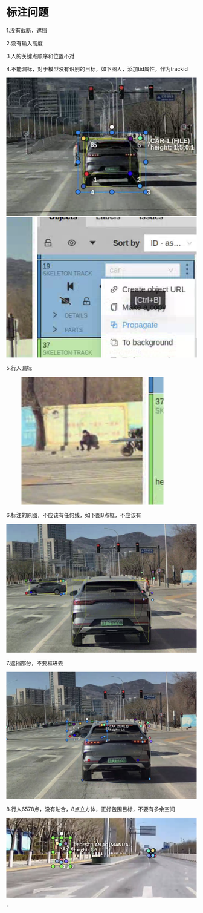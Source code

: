 # 标注问题

1.没有截断，遮挡

2.没有输入高度

3.人的关键点顺序和位置不对

4.不能漏标，对于模型没有识别的目标，如下图人，添加tid属性，作为trackid

![](<.gitbook/assets/image (2).png>)![](<.gitbook/assets/image (1) (1).png>)

5.行人漏标

<figure><img src=".gitbook/assets/image (2) (1).png" alt=""><figcaption></figcaption></figure>

6.标注的原图，不应该有任何线，如下图8点框，不应该有

![](<.gitbook/assets/image (3).png>)

7.遮挡部分，不要框进去

![](.gitbook/assets/image.png)

8.行人6578点，没有贴合，8点立方体，正好包围目标，不要有多余空间

![](<.gitbook/assets/image (1).png>)

'
